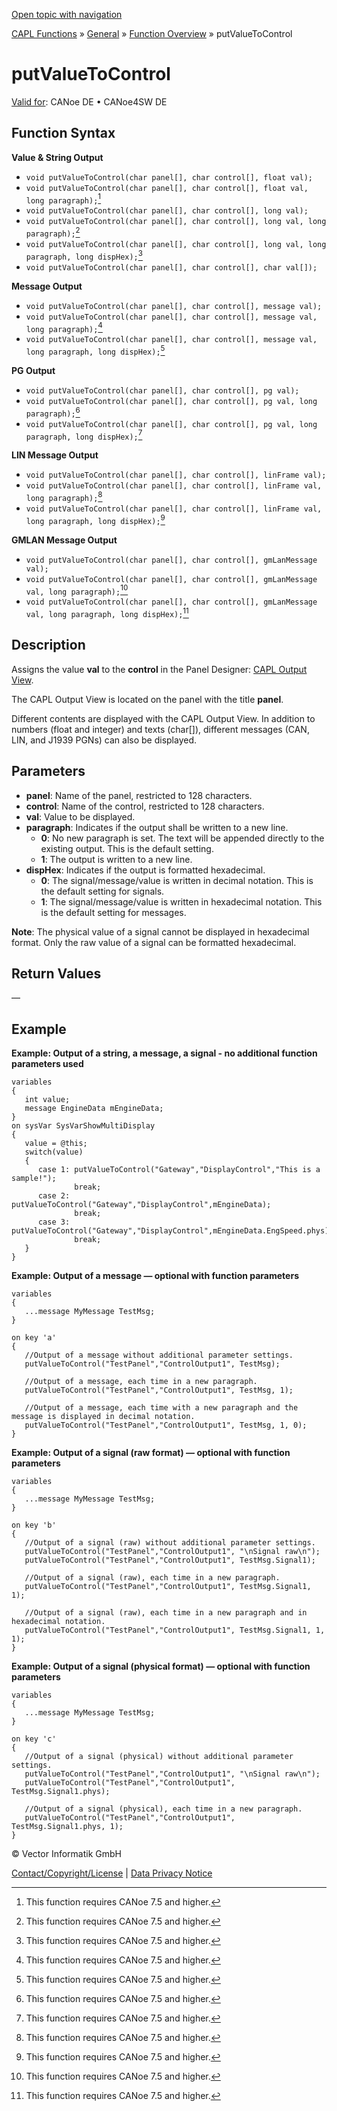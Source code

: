 [Open topic with navigation](../../../../../CANoeDEFamily.htm#Topics/CAPLFunctions/Other/Functions/CAPLfunctionPutValueToControl.md)

[CAPL Functions](../../CAPLfunctions.md) » [General](../CAPLGeneralStartPage.md) » [Function Overview](../CAPLfunctionsGeneralOverview.md) » putValueToControl

# putValueToControl

[Valid for](../../../Shared/FeatureAvailability.md): CANoe DE • CANoe4SW DE

## Function Syntax

**Value & String Output**

- `void putValueToControl(char panel[], char control[], float val);`
- `void putValueToControl(char panel[], char control[], float val, long paragraph);`[^1]
- `void putValueToControl(char panel[], char control[], long val);`
- `void putValueToControl(char panel[], char control[], long val, long paragraph);`[^1]
- `void putValueToControl(char panel[], char control[], long val, long paragraph, long dispHex);`[^1]
- `void putValueToControl(char panel[], char control[], char val[]);`

**Message Output**

- `void putValueToControl(char panel[], char control[], message val);`
- `void putValueToControl(char panel[], char control[], message val, long paragraph);`[^1]
- `void putValueToControl(char panel[], char control[], message val, long paragraph, long dispHex);`[^1]

**PG Output**

- `void putValueToControl(char panel[], char control[], pg val);`
- `void putValueToControl(char panel[], char control[], pg val, long paragraph);`[^1]
- `void putValueToControl(char panel[], char control[], pg val, long paragraph, long dispHex);`[^1]

**LIN Message Output**

- `void putValueToControl(char panel[], char control[], linFrame val);`
- `void putValueToControl(char panel[], char control[], linFrame val, long paragraph);`[^1]
- `void putValueToControl(char panel[], char control[], linFrame val, long paragraph, long dispHex);`[^1]

**GMLAN Message Output**

- `void putValueToControl(char panel[], char control[], gmLanMessage val);`
- `void putValueToControl(char panel[], char control[], gmLanMessage val, long paragraph);`[^1]
- `void putValueToControl(char panel[], char control[], gmLanMessage val, long paragraph, long dispHex);`[^1]

[^1]: This function requires CANoe 7.5 and higher.

## Description

Assigns the value **val** to the **control** in the Panel Designer: [CAPL Output View](../../../../../Subsystems/VectorToolsEnvironment/Content/Topics/PanelDesigner/Elements/PanelDesignerControlsCAPLOutputView.md).

The CAPL Output View is located on the panel with the title **panel**.

Different contents are displayed with the CAPL Output View. In addition to numbers (float and integer) and texts (char[]), different messages (CAN, LIN, and J1939 PGNs) can also be displayed.

## Parameters

- **panel**: Name of the panel, restricted to 128 characters.
- **control**: Name of the control, restricted to 128 characters.
- **val**: Value to be displayed.
- **paragraph**: Indicates if the output shall be written to a new line.
  - **0**: No new paragraph is set. The text will be appended directly to the existing output. This is the default setting.
  - **1**: The output is written to a new line.
- **dispHex**: Indicates if the output is formatted hexadecimal.
  - **0**: The signal/message/value is written in decimal notation. This is the default setting for signals.
  - **1**: The signal/message/value is written in hexadecimal notation. This is the default setting for messages.

**Note**: The physical value of a signal cannot be displayed in hexadecimal format. Only the raw value of a signal can be formatted hexadecimal.

## Return Values

—

## Example

**Example: Output of a string, a message, a signal - no additional function parameters used**

```plaintext
variables
{
   int value;
   message EngineData mEngineData;
}
on sysVar SysVarShowMultiDisplay
{
   value = @this;
   switch(value)
   {
      case 1: putValueToControl("Gateway","DisplayControl","This is a sample!");
              break;
      case 2: putValueToControl("Gateway","DisplayControl",mEngineData);
              break;
      case 3: putValueToControl("Gateway","DisplayControl",mEngineData.EngSpeed.phys);
              break;
   }
}
```

**Example: Output of a message — optional with function parameters**

```plaintext
variables
{
   ...message MyMessage TestMsg;
}

on key 'a'
{
   //Output of a message without additional parameter settings.
   putValueToControl("TestPanel","ControlOutput1", TestMsg);

   //Output of a message, each time in a new paragraph.
   putValueToControl("TestPanel","ControlOutput1", TestMsg, 1);

   //Output of a message, each time with a new paragraph and the message is displayed in decimal notation.
   putValueToControl("TestPanel","ControlOutput1", TestMsg, 1, 0);
}
```

**Example: Output of a signal (raw format) — optional with function parameters**

```plaintext
variables
{
   ...message MyMessage TestMsg;
}

on key 'b'
{
   //Output of a signal (raw) without additional parameter settings.
   putValueToControl("TestPanel","ControlOutput1", "\nSignal raw\n");
   putValueToControl("TestPanel","ControlOutput1", TestMsg.Signal1);

   //Output of a signal (raw), each time in a new paragraph.
   putValueToControl("TestPanel","ControlOutput1", TestMsg.Signal1, 1);

   //Output of a signal (raw), each time in a new paragraph and in hexadecimal notation.
   putValueToControl("TestPanel","ControlOutput1", TestMsg.Signal1, 1, 1);
}
```

**Example: Output of a signal (physical format) — optional with function parameters**

```plaintext
variables
{
   ...message MyMessage TestMsg;
}

on key 'c'
{
   //Output of a signal (physical) without additional parameter settings.
   putValueToControl("TestPanel","ControlOutput1", "\nSignal raw\n");
   putValueToControl("TestPanel","ControlOutput1", TestMsg.Signal1.phys);

   //Output of a signal (physical), each time in a new paragraph.
   putValueToControl("TestPanel","ControlOutput1", TestMsg.Signal1.phys, 1);
}
```

© Vector Informatik GmbH

[Contact/Copyright/License](../../../Shared/ContactCopyrightLicense.md) | [Data Privacy Notice](https://www.vector.com/int/en/company/get-info/privacy-policy/)